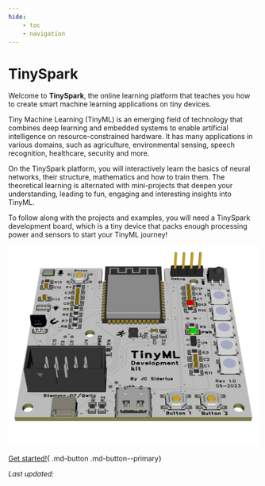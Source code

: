```yaml
---
hide: 
    - toc
    - navigation
---
```


<style> .md-footer__inner:not([hidden]) { display: none } </style>
<!-- <style> .md-footer__link--prev:not([hidden]) { display: none } </style> -->
<!-- <style> .md-footer__link--next:not([hidden]) { display: none } </style> -->

# TinySpark

Welcome to **TinySpark**, the online learning platform that teaches you how to create smart machine learning applications on tiny devices. 

Tiny Machine Learning (TinyML) is an emerging field of technology that combines deep learning and embedded systems to enable artificial intelligence on resource-constrained hardware. It has many applications in various domains, such as agriculture, environmental sensing, speech recognition, healthcare, security and more.

On the TinySpark platform, you will interactively learn the basics of neural networks, their structure, mathematics and how to train them. The theoretical learning is alternated with mini-projects that deepen your understanding, leading to fun, engaging and interesting insights into TinyML.

To follow along with the projects and examples, you will need a TinySpark development board, which is a tiny device that packs enough processing power and sensors to start your TinyML journey!

![TinyML development baord](assets/images/devboard.png)

[Get started!](https://j-siderius.github.io/TinySpark/kit/introduction/){ .md-button .md-button--primary}

<!-- [Go to the TinySpark kit Introduction](https://j-siderius.github.io/TinySpark/kit/introduction/){ .md-button .md-button--primary }
[Go to Chapter 1](https://j-siderius.github.io/TinySpark/chapter1/introduction/){ .md-button .md-button--primary }
[Go to About](https://j-siderius.github.io/TinySpark/about/project/){ .md-button .md-button--primary } -->

<!-- Last updated timestamp -->
<script>fetch("https://api.github.com/repos/j-siderius/TinySpark/actions/runs?per_page=10").then((e=>e.json())).then((e=>{for(let t of e.workflow_runs)if("pages build and deployment"==t.name&&"success"==t.conclusion){datetime=new Date(t.updated_at),document.getElementById("lastupdate").innerHTML=datetime.toLocaleString("en-GB",{timeZone:"CET"});break}}));</script>
<i>Last updated: <span id=lastupdate></span></i>